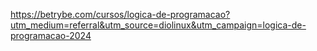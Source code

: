 https://betrybe.com/cursos/logica-de-programacao?utm_medium=referral&utm_source=diolinux&utm_campaign=logica-de-programacao-2024
